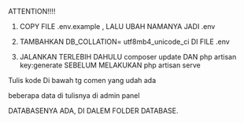 ATTENTION!!!!

1. COPY FILE .env.example , LALU UBAH NAMANYA JADI .env 

2. TAMBAHKAN DB_COLLATION= utf8mb4_unicode_ci DI FILE .env

3. JALANKAN TERLEBIH DAHULU composer update DAN php artisan key:generate SEBELUM MELAKUKAN php artisan serve

Tulis kode Di bawah tg comen yang udah ada

beberapa data di tulisnya di admin panel

DATABASENYA ADA, DI DALEM FOLDER DATABASE.
